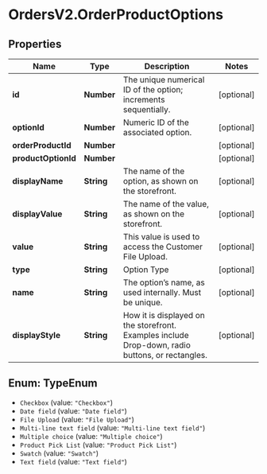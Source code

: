 # OrdersV2.OrderProductOptions

## Properties
Name | Type | Description | Notes
------------ | ------------- | ------------- | -------------
**id** | **Number** | The unique numerical ID of the option; increments sequentially. | [optional] 
**optionId** | **Number** | Numeric ID of the associated option. | [optional] 
**orderProductId** | **Number** |  | [optional] 
**productOptionId** | **Number** |  | [optional] 
**displayName** | **String** | The name of the option, as shown on the storefront. | [optional] 
**displayValue** | **String** | The name of the value, as shown on the storefront. | [optional] 
**value** | **String** | This value is used to access the Customer File Upload. | [optional] 
**type** | **String** | Option Type | [optional] 
**name** | **String** | The option’s name, as used internally. Must be unique. | [optional] 
**displayStyle** | **String** | How it is displayed on the storefront. Examples include Drop-down, radio buttons, or rectangles. | [optional] 

<a name="TypeEnum"></a>
## Enum: TypeEnum

* `Checkbox` (value: `"Checkbox"`)
* `Date field` (value: `"Date field"`)
* `File Upload` (value: `"File Upload"`)
* `Multi-line text field` (value: `"Multi-line text field"`)
* `Multiple choice` (value: `"Multiple choice"`)
* `Product Pick List` (value: `"Product Pick List"`)
* `Swatch` (value: `"Swatch"`)
* `Text field` (value: `"Text field"`)

